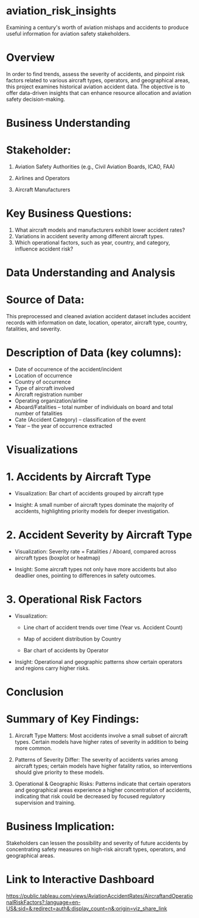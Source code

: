 # aviation_risk_insights
Examining a century's worth of aviation mishaps and accidents to produce useful information for aviation safety stakeholders.

# **Overview**

In order to find trends, assess the severity of accidents, and pinpoint risk factors related to various aircraft types, operators, and geographical areas, this project examines historical aviation accident data.  The objective is to offer data-driven insights that can enhance resource allocation and aviation safety decision-making.

# **Business Understanding**

# Stakeholder:

1. Aviation Safety Authorities (e.g., Civil Aviation Boards, ICAO, FAA)

2. Airlines and Operators

3. Aircraft Manufacturers

# Key Business Questions:

 1. What aircraft models and manufacturers exhibit lower accident rates?  
 2. Variations in accident severity among different aircraft types.  
 3. Which operational factors, such as year, country, and category, influence accident risk?

# **Data Understanding and Analysis**

# Source of Data:

This preprocessed and cleaned aviation accident dataset includes accident records with information on date, location, operator, aircraft type, country, fatalities, and severity.

# Description of Data (key columns):

 - Date of occurrence of the accident/incident
 - Location of occurrence 
 - Country of occurrence 
 - Type of aircraft involved 
 - Aircraft registration number 
 - Operating organization/airline
 - Aboard/Fatalities – total number of individuals on board and total number of fatalities
 - Cate (Accident Category) – classification of the event
 - Year – the year of occurrence extracted

# **Visualizations**
# 1. Accidents by Aircraft Type

- Visualization: Bar chart of accidents grouped by aircraft type

- Insight: A small number of aircraft types dominate the majority of accidents, highlighting priority models for deeper investigation.

# 2. Accident Severity by Aircraft Type

- Visualization: Severity rate = Fatalities / Aboard, compared across aircraft types (boxplot or heatmap)

- Insight: Some aircraft types not only have more accidents but also deadlier ones, pointing to differences in safety outcomes.

# 3. Operational Risk Factors

- Visualization:

  - Line chart of accident trends over time (Year vs. Accident Count)

  - Map of accident distribution by Country

  - Bar chart of accidents by Operator

- Insight: Operational and geographic patterns show certain operators and regions carry higher risks.

# **Conclusion**

# Summary of Key Findings:

 1. Aircraft Type Matters: Most accidents involve a small subset of aircraft types.  Certain models have higher rates of severity in addition to being more common.

 2. Patterns of Severity  Differ: The severity of accidents varies among aircraft types; certain models have higher fatality ratios, so interventions should give priority to these models.

 3. Operational & Geographic Risks: Patterns indicate that certain operators and geographical areas experience a higher concentration of accidents, indicating that risk could be decreased by focused regulatory supervision and training.

# Business Implication:
Stakeholders can lessen the possibility and severity of future accidents by concentrating safety measures on high-risk aircraft types, operators, and geographical areas.

# Link to Interactive Dashboard

https://public.tableau.com/views/AviationAccidentRates/AircraftandOperationalRiskFactors?:language=en-US&:sid=&:redirect=auth&:display_count=n&:origin=viz_share_link